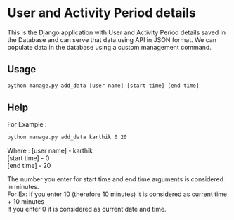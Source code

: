 # User and Activity Period details
This is the Django application with User and Activity Period details saved in the Database and can serve that data using API in JSON format.
We can populate data in the database using a custom management command.
## Usage
```bash
python manage.py add_data [user name] [start time] [end time]
```
## Help

For Example : 
```bash
python manage.py add_data karthik 0 20
```
Where : [user name] - karthik<br />
[start time] - 0 <br />
[end time] - 20 <br />

The number you enter for start time and end time arguments is considered in minutes.<br />
For Ex: if you enter 10 (therefore 10 minutes) it is considered as current time + 10 minutes<br />
If you enter 0 it is considered as current date and time.
